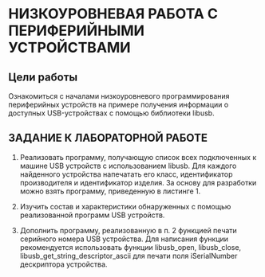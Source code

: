 # НИЗКОУРОВНЕВАЯ РАБОТА С ПЕРИФЕРИЙНЫМИ УСТРОЙСТВАМИ

## Цели работы
Ознакомиться с началами низкоуровневого программирования периферийных устройств на примере получения информации о доступных USB-устройствах с помощью библиотеки libusb.

## ЗАДАНИЕ К ЛАБОРАТОРНОЙ РАБОТЕ

1. Реализовать программу, получающую список всех подключенных к машине USB устройств с использованием libusb.
Для каждого найденного устройства напечатать его класс, идентификатор производителя и идентификатор изделия. 
За основу для разработки можно взять программу, приведенную в листинге 1.

2. Изучить состав и характеристики обнаруженных с помощью реализованной программ USB устройств.
3. Дополнить программу, реализованную в п. 2 функцией печати серийного номера USB устройства.
Для написания функции рекомендуется использовать функции libusb_open, libusb_close, 
libusb_get_string_descriptor_ascii для печати поля iSerialNumber дескриптора устройства.
